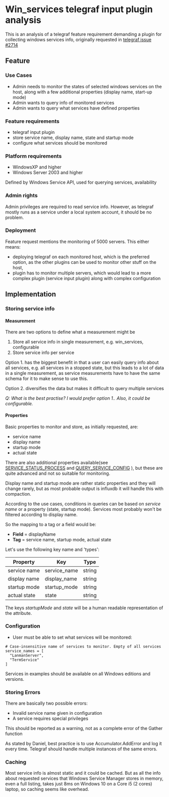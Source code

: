 #  Win_services telegraf input plugin analysis
This is an analysis of a telegraf feature requirement demanding a plugin for collecting windows services info,
originally requested in [telegraf issue #2714](https://github.com/influxdata/telegraf/issues/2714)

## Feature
### Use Cases
- Admin needs to monitor the states of selected windows services on the host, along with a few additional properties (display name, start-up mode)
- Admin wants to query info of monitored services
- Admin wants to query what services have defined properties

### Feature requirements
 * telegraf input plugin
 * store service name, display name, state and startup mode
 * configure what services should be monitored

### Platform requirements
 * WindowsXP and higher
 * Windows Server 2003 and higher

 Defined by Windows Service API, used for querying services, availability

### Admin rights
Admin privileges are required to read service info. However, as telegraf mostly runs as a service under a local system account, it should be no problem.

### Deployment
Feature request mentions the monitoring of 5000 servers. This either means:
* deploying telegraf on each monitored host, which is the preferred option, as the other plugins can be used to monitor other stuff on the host,
* plugin has to monitor multiple servers, which would lead to a more complex plugin (service input plugin) along with complex configuration

## Implementation
### Storing service info
#### Measurement
There are two options to define what a measurement might be
1. Store all service info in single measurement, e.g. win_services, configurable
2. Store service info per service

Option 1. has the biggest benefit in that a user can easily query info about all services, e.g. all services in a stopped state, but this leads to a lot of data in a single measurement, as service measurements have to have the same schema for it to make sense to use this.

Option 2. diversifies the data but makes it difficult to query multiple services

_Q: What is the best practise? I would prefer option 1.. Also, it could be configurable._

#### Properties

Basic properties to monitor and store, as initially requested, are:
 * service name
 * display name
 * startup mode
 * actual state

 There are also additional properties available(see [SERVICE_STATUS_PROCESS](https://msdn.microsoft.com/en-us/library/windows/desktop/ms685992(v=vs.85).aspx) and [QUERY_SERVICE_CONFIG](https://msdn.microsoft.com/en-us/library/windows/desktop/ms684950(v=vs.85).aspx) ), but these are quite advanced and not so suitable for monitoring.

 Display name and startup mode are rather static properties and they will change rarely, but as most probable output is influxdb it will handle this with compaction.

According to the use cases, conditions in queries can be based on _service name_ or a property (state, startup mode).
Services most probably won't be filtered according to display name.

So the mapping to a tag or a field would be:

* **Field** = displayName
* **Tag** = service name, startup mode, actual state

 Let's use the following key name and 'types':

 Property|Key | Type
  ---- |----- | ---
 service name| service_name | string
 display name| display_name | string
 startup mode| startup_mode | string
 actual state| state | string

The keys _startupMode_ and _state_ will be a human readable representation of the attribute.

 ### Configuration
 * User must be able to set what services will be monitored:
  ````
  # Case-insensitive name of services to monitor. Empty of all services
  service_names = [
    "LanmanServer",
    "TermService"
  ]
 ````
Services in examples should be available on all Windows editions and versions.

 ### Storing Errors
  There are basically two possible errors:
  * Invalid service name given in configuration
  * A service requires special privileges

  This should be reported as a warning, not as a complete error of the Gather function

   As stated by Daniel, best practice is to use Accumulator.AddError and log it every time. Telegraf should handle multiple instances of the same errors.

 ### Caching
  Most service info is almost static and it could be cached. But as all the info about requested services that Windows Service Manager stores in memory, even a full listing, takes just 8ms on Windows 10 on a Core i5 (2 cores) laptop,
  so caching seems like overhead.
